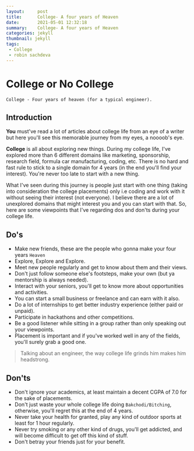 ```yaml
---
layout:     post
title:      College- A four years of Heaven
date:       2021-05-01 12:32:18
summary:    College- A four years of Heaven
categories: jekyll
thumbnail: jekyll
tags:
 - College
 - robin sachdeva
---
```


# College or No College

    College - Four years of heaven (for a typical engineer).

## Introduction

**You** must've read a lot of articles about college life from an eye of a writer but here you'll see this memorable journey from my eyes, a noooob's eye.

**College** is all about exploring new things. During my college life, I've explored more than 6 different domains like marketing, sponsorship, research field, formula car manufacturing, coding, etc. There is no hard and fast rule to stick to a single domain for 4 years (in the end you'll find your interest). You're never too late to start with a new thing.

What I've seen during this journey is people just start with one thing (taking into consideration the college placements) only i.e coding and work with it without seeing their interest (not everyone). I believe there are a lot of unexplored domains that might interest you and you can start with that. So, here are some viewpoints that I've regarding dos and don'ts during your college life.

## Do's
 - Make new friends, these are the people who gonna make your four years `Heaven`
 - Explore, Explore and Explore.
 - Meet new people regularly and get to know about them and their views.
 - Don't just follow someone else's footsteps, make your own (but ya mentorship is always needed).
 - Interact with your seniors, you'll get to know more about opportunities and activities.
 - You can start a small business or freelance and can earn with it also.
 - Do a lot of internships to get better industry experience (either paid or unpaid).
 - Participate in hackathons and other competitions.
 - Be a good listener while sitting in a group rather than only speaking out your viewpoints.
 - Placement is important and if you've worked well in any of the fields, you'll surely grab a good one.
 
 

> Talking about an engineer, the way college life grinds him makes him headstrong.

## Don'ts

 - Don't ignore your academics, at least maintain a decent CGPA of 7.0 for the sake of placements.
 - Don't just waste your whole college life doing `Bakchodi/Bitching`, otherwise, you'll regret this at the end of 4 years.
 - Never take your health for granted, play any kind of outdoor sports at least for 1 hour regularly.
 - Never try smoking or any other kind of drugs, you'll get addicted, and will become difficult to get off this kind of stuff.
 - Don't betray your friends just for your benefit.



[1]: http://jekyllrb.com/docs/frontmatter/
[2]: http://fortawesome.github.io/Font-Awesome/
[3]: http://imgur.com/
[4]: http://fortawesome.github.io/Font-Awesome/icons/
[5]: http://fortawesome.github.io/Font-Awesome/icon/android/
